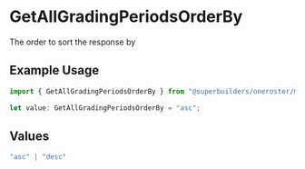 # GetAllGradingPeriodsOrderBy

The order to sort the response by

## Example Usage

```typescript
import { GetAllGradingPeriodsOrderBy } from "@superbuilders/oneroster/models/operations";

let value: GetAllGradingPeriodsOrderBy = "asc";
```

## Values

```typescript
"asc" | "desc"
```